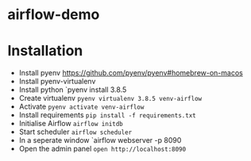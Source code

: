 # airflow-demo

# Installation
* Install pyenv https://github.com/pyenv/pyenv#homebrew-on-macos
* Install pyenv-virtualenv
* Install python `pyenv install 3.8.5
* Create virtualenv `pyenv virtualenv 3.8.5 venv-airflow`
* Activate `pyenv activate venv-airflow`
* Install requirements `pip install -f requirements.txt`
* Initialise Airflow `airflow initdb`
* Start scheduler `airflow scheduler`
* In a seperate window `airflow webserver -p 8090
* Open the admin panel `open http://localhost:8090`



